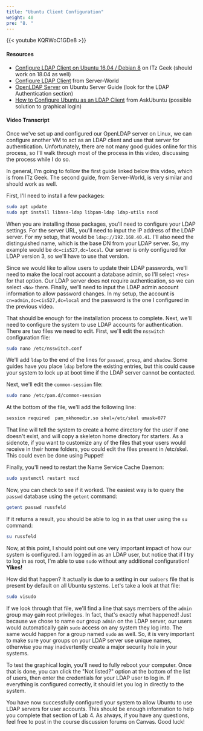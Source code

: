 ```yaml
---
title: "Ubuntu Client Configuration"
weight: 40
pre: "8. "
---
```


{{< youtube KQRWoC1GDe8 >}}

#### Resources

* [Configure LDAP Client on Ubuntu 16.04 / Debian 8](https://www.itzgeek.com/how-tos/linux/ubuntu-how-tos/configure-ldap-client-on-ubuntu-16-04-debian-8.html) on ITz Geek (should work on 18.04 as well)
* [Configure LDAP Client](https://www.server-world.info/en/note?os=Ubuntu_18.04&p=openldap&f=3) from Server-World
* [OpenLDAP Server](https://help.ubuntu.com/lts/serverguide/openldap-server.html.en) on Ubuntu Server Guide (look for the LDAP Authentication section)
* [How to Configure Ubuntu as an LDAP Client](https://askubuntu.com/questions/127389/how-to-configure-ubuntu-as-an-ldap-client) from AskUbuntu (possible solution to graphical login)

#### Video Transcript

Once we've set up and configured our OpenLDAP server on Linux, we can configure another VM to act as an LDAP client and use that server for authentication. Unfortunately, there are not many good guides online for this process, so I'll walk through most of the process in this video, discussing the process while I do so.

In general, I'm going to follow the first guide linked below this video, which is from ITz Geek. The second guide, from Server-World, is very similar and should work as well.

First, I'll need to install a few packages:

```bash
sudo apt update
sudo apt install libnss-ldap libpam-ldap ldap-utils nscd
```

When you are installing those packages, you'll need to configure your LDAP settings. For the server URL, you'll need to input the IP address of the LDAP server. For my setup, that would be `ldap://192.168.40.41`. I'll also need the distinguished name, which is the base DN from your LDAP server. So, my example would be `dc=cis527,dc=local`. Our server is only configured for LDAP version 3, so we'll have to use that version.

Since we would like to allow users to update their LDAP passwords, we'll need to make the local root account a database admin, so I'll select `<Yes>` for that option. Our LDAP server does not require authentication, so we can select `<No>` there. Finally, we'll need to input the LDAP admin account information to allow password changes. In my setup, the account is `cn=admin,dc=cis527,dc=local` and the password is the one I configured in the previous video.

That should be enough for the installation process to complete. Next, we'll need to configure the system to use LDAP accounts for authentication. There are two files we need to edit. First, we'll edit the `nsswitch` configuration file:

```bash
sudo nano /etc/nsswitch.conf
```

We'll add `ldap` to the end of the lines for `passwd`, `group`, and `shadow`. Some guides have you place `ldap` before the existing entries, but this could cause your system to lock up at boot time if the LDAP server cannot be contacted.

Next, we'll edit the `common-session` file:

```bash
sudo nano /etc/pam.d/common-session
```

At the bottom of the file, we'll add the following line:

```bash
session required  pam_mkhomedir.so skel=/etc/skel umask=077
```

That line will tell the system to create a home directory for the user if one doesn't exist, and will copy a skeleton home directory for starters. As a sidenote, if you want to customize any of the files that your users would receive in their home folders, you could edit the files present in /etc/skel. This could even be done using Puppet!

Finally, you'll need to restart the Name Service Cache Daemon:

```bash
sudo systemctl restart nscd
```

Now, you can check to see if it worked. The easiest way is to query the `passwd` database using the `getent` command:

```bash
getent passwd russfeld
```

If it returns a result, you should be able to log in as that user using the `su` command:

```bash
su russfeld
```

Now, at this point, I should point out one very important impact of how our system is configured. I am logged in as an LDAP user, but notice that if I try to log in as root, I'm able to use `sudo` without any additional configuration! **Yikes!**

How did that happen? It actually is due to a setting in our `sudoers` file that is present by default on all Ubuntu systems. Let's take a look at that file:

```bash
sudo visudo
```

If we look through that file, we'll find a line that says members of the `admin` group may gain root privileges. In fact, that's exactly what happened! Just because we chose to name our group `admin` on the LDAP server, our users would automatically gain `sudo` access on any system they log into. The same would happen for a group named `sudo` as well. So, it is very important to make sure your groups on your LDAP server use unique names, otherwise you may inadvertently create a major security hole in your systems.

To test the graphical login, you'll need to fully reboot your computer. Once that is done, you can click the "Not listed?" option at the bottom of the list of users, then enter the credentials for your LDAP user to log in. If everything is configured correctly, it should let you log in directly to the system.

You have now successfully configured your system to allow Ubuntu to use LDAP servers for user accounts. This should be enough information to help you complete that section of Lab 4. As always, if you have any questions, feel free to post in the course discussion forums on Canvas. Good luck!
